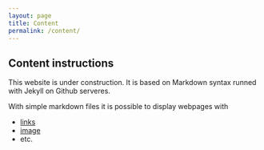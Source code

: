 ```yaml
---
layout: page
title: Content
permalink: /content/
---
```


## Content instructions

This website is under construction. It is based on Markdown syntax runned with Jekyll on Github serveres.

With simple markdown files it is possible to display webpages with 

- [links](https://www.google.fr)
- [image](https://picsum.photos/seed/picsum/536/354)
- etc.
